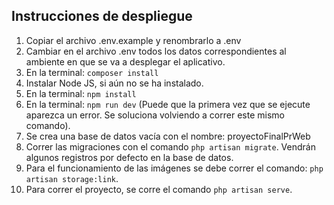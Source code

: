 ## Instrucciones de despliegue

1. Copiar el archivo .env.example y renombrarlo a .env
2. Cambiar en el archivo .env todos los datos correspondientes al ambiente en que se va a desplegar el aplicativo.
3. En la terminal: ```composer install```
4. Instalar Node JS, si aún no se ha instalado.
5. En la terminal: ```npm install```
6. En la terminal: ```npm run dev``` (Puede que la primera vez que se ejecute aparezca un error. Se soluciona volviendo a correr este mismo comando).
7. Se crea una base de datos vacía con el nombre: proyectoFinalPrWeb
8. Correr las migraciones con el comando ```php artisan migrate```. Vendrán algunos registros por defecto en la base de datos.
9. Para el funcionamiento de las imágenes se debe correr el comando: ```php artisan storage:link```.
10. Para correr el proyecto, se corre el comando ```php artisan serve```.
